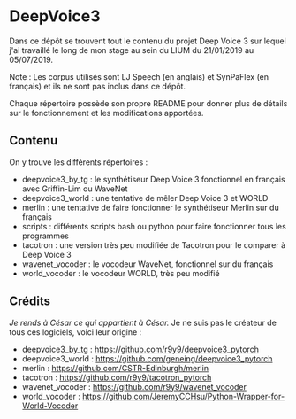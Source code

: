 # DeepVoice3

Dans ce dépôt se trouvent tout le contenu du projet Deep Voice 3 sur lequel j'ai travaillé le long de mon stage au sein du LIUM du 21/01/2019 au 05/07/2019.

Note : Les corpus utilisés sont LJ Speech (en anglais) et SynPaFlex (en français) et ils ne sont pas inclus dans ce dépôt.

Chaque répertoire possède son propre README pour donner plus de détails sur le fonctionnement et les modifications apportées.

## Contenu

On y trouve les différents répertoires :
  - deepvoice3_by_tg : le synthétiseur Deep Voice 3 fonctionnel en français avec Griffin-Lim ou WaveNet
  - deepvoice3_world : une tentative de mêler Deep Voice 3 et WORLD
  - merlin : une tentative de faire fonctionner le synthétiseur Merlin sur du français
  - scripts : différents scripts bash ou python pour faire fonctionner tous les programmes
  - tacotron : une version très peu modifiée de Tacotron pour le comparer à Deep Voice 3
  - wavenet_vocoder : le vocodeur WaveNet, fonctionnel sur du français
  - world_vocoder : le vocodeur WORLD, très peu modifié
  
## Crédits

_Je rends à César ce qui appartient à César._ Je ne suis pas le créateur de tous ces logiciels, voici leur origine :
  - deepvoice3_by_tg : https://github.com/r9y9/deepvoice3_pytorch
  - deepvoice3_world : https://github.com/geneing/deepvoice3_pytorch
  - merlin : https://github.com/CSTR-Edinburgh/merlin
  - tacotron : https://github.com/r9y9/tacotron_pytorch
  - wavenet_vocoder : https://github.com/r9y9/wavenet_vocoder
  - world_vocoder : https://github.com/JeremyCCHsu/Python-Wrapper-for-World-Vocoder
